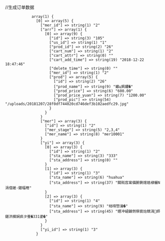 //生成订单数据

                array(1) {
                  [0] => array(5) {
                    ["mer_id"] => string(1) "2"
                    ["arr"] => array(1) {
                      [0] => array(9) {
                        ["id"] => string(3) "105"
                        ["us_id"] => string(1) "1"
                        ["prod_id"] => string(2) "26"
                        ["cart_num"] => string(1) "2"
                        ["cart_attr"] => string(0) ""
                        ["cart_add_time"] => string(19) "2018-12-22 18:47:46"
                        ["delete_time"] => string(0) ""
                        ["mer_id"] => string(1) "2"
                        ["prod"] => array(5) {
                          ["id"] => string(2) "26"
                          ["prod_name"] => string(9) "钀ц姵鑺�"
                          ["prod_price"] => string(6) "600.00"
                          ["prod_price_yuan"] => string(7) "1200.00"
                          ["prod_pic"] => string(54) "/uploads/20181207/28f0df744020cd746def3b102aedfc29.jpg"
                        }
                      }
                    }
                    ["mer"] => array(3) {
                      ["id"] => string(1) "2"
                      ["mer_stage"] => string(5) "2,3,4"
                      ["mer_name"] => string(8) "mer10001"
                    }
                    ["yi"] => array(3) {
                      [0] => array(3) {
                        ["id"] => string(1) "2"
                        ["sta_name"] => string(3) "333"
                        ["sta_address"] => string(0) ""
                      }
                      [1] => array(3) {
                        ["id"] => string(1) "3"
                        ["sta_name"] => string(6) "huahua"
                        ["sta_address"] => string(37) "閮戝窞甯備腑鍘熷尯棣欐Ν涓借嫅-鍖楅棬"
                      }
                      [2] => array(3) {
                        ["id"] => string(1) "4"
                        ["sta_name"] => string(9) "绌嗙惣瀹�"
                        ["sta_address"] => string(45) "娌冲崡鐪侀儜宸炲競涓師鍖洪檱娴疯タ璺�331鍙�"
                      }
                    }
                    ["yi_id"] => string(1) "3"
                  }


